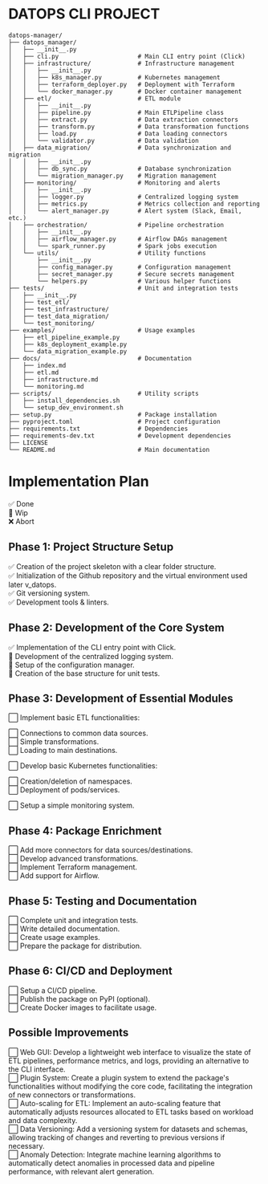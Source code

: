 # DATOPS CLI PROJECT

```plaintext
datops-manager/
├── datops_manager/
│   ├── __init__.py
│   ├── cli.py                      # Main CLI entry point (Click)
│   ├── infrastructure/             # Infrastructure management
│   │   ├── __init__.py
│   │   ├── k8s_manager.py          # Kubernetes management
│   │   ├── terraform_deployer.py   # Deployment with Terraform
│   │   └── docker_manager.py       # Docker container management
│   ├── etl/                        # ETL module
│   │   ├── __init__.py
│   │   ├── pipeline.py             # Main ETLPipeline class
│   │   ├── extract.py              # Data extraction connectors
│   │   ├── transform.py            # Data transformation functions
│   │   ├── load.py                 # Data loading connectors
│   │   └── validator.py            # Data validation
│   ├── data_migration/             # Data synchronization and migration
│   │   ├── __init__.py
│   │   ├── db_sync.py              # Database synchronization
│   │   └── migration_manager.py    # Migration management
│   ├── monitoring/                 # Monitoring and alerts
│   │   ├── __init__.py
│   │   ├── logger.py               # Centralized logging system
│   │   ├── metrics.py              # Metrics collection and reporting
│   │   └── alert_manager.py        # Alert system (Slack, Email, etc.)
│   ├── orchestration/              # Pipeline orchestration
│   │   ├── __init__.py
│   │   ├── airflow_manager.py      # Airflow DAGs management
│   │   └── spark_runner.py         # Spark jobs execution
│   └── utils/                      # Utility functions
│       ├── __init__.py
│       ├── config_manager.py       # Configuration management
│       ├── secret_manager.py       # Secure secrets management
│       └── helpers.py              # Various helper functions
├── tests/                          # Unit and integration tests
│   ├── __init__.py
│   ├── test_etl/
│   ├── test_infrastructure/
│   ├── test_data_migration/
│   └── test_monitoring/
├── examples/                       # Usage examples
│   ├── etl_pipeline_example.py
│   ├── k8s_deployment_example.py
│   └── data_migration_example.py
├── docs/                           # Documentation
│   ├── index.md
│   ├── etl.md
│   ├── infrastructure.md
│   └── monitoring.md
├── scripts/                        # Utility scripts
│   ├── install_dependencies.sh
│   └── setup_dev_environment.sh
├── setup.py                        # Package installation
├── pyproject.toml                  # Project configuration
├── requirements.txt                # Dependencies
├── requirements-dev.txt            # Development dependencies
├── LICENSE
└── README.md                       # Main documentation
```
# Implementation Plan
✅ Done\
🚧 Wip\
❌ Abort

## Phase 1: Project Structure Setup
✅ Creation of the project skeleton with a clear folder structure.\
✅ Initialization of the Github repository and the virtual environment used later v_datops.\
✅ Git versioning system.\
✅ Development tools & linters.

## Phase 2: Development of the Core System
✅ Implementation of the CLI entry point with Click.\
🚧 Development of the centralized logging system.\
🚧 Setup of the configuration manager.\
🚧 Creation of the base structure for unit tests.

## Phase 3: Development of Essential Modules
⬜ Implement basic ETL functionalities:

⬜ Connections to common data sources.\
⬜ Simple transformations.\
⬜ Loading to main destinations.

⬜ Develop basic Kubernetes functionalities:

⬜ Creation/deletion of namespaces.\
⬜ Deployment of pods/services.

⬜ Setup a simple monitoring system.

## Phase 4: Package Enrichment
⬜ Add more connectors for data sources/destinations.\
⬜ Develop advanced transformations.\
⬜ Implement Terraform management.\
⬜ Add support for Airflow.

## Phase 5: Testing and Documentation
⬜ Complete unit and integration tests.\
⬜ Write detailed documentation.\
⬜ Create usage examples.\
⬜ Prepare the package for distribution.

## Phase 6: CI/CD and Deployment
⬜ Setup a CI/CD pipeline.\
⬜ Publish the package on PyPI (optional).\
⬜ Create Docker images to facilitate usage.

## Possible Improvements
⬜ Web GUI: Develop a lightweight web interface to visualize the state of ETL pipelines, performance metrics, and logs, providing an alternative to the CLI interface.\
⬜ Plugin System: Create a plugin system to extend the package's functionalities without modifying the core code, facilitating the integration of new connectors or transformations.\
⬜ Auto-scaling for ETL: Implement an auto-scaling feature that automatically adjusts resources allocated to ETL tasks based on workload and data complexity.\
⬜ Data Versioning: Add a versioning system for datasets and schemas, allowing tracking of changes and reverting to previous versions if necessary.\
⬜ Anomaly Detection: Integrate machine learning algorithms to automatically detect anomalies in processed data and pipeline performance, with relevant alert generation.